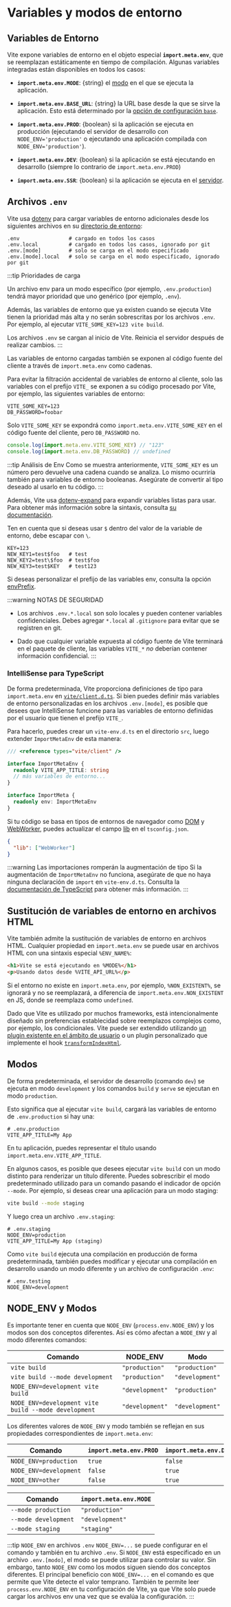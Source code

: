# Variables y modos de entorno

## Variables de Entorno

Vite expone variables de entorno en el objeto especial **`import.meta.env`**, que se reemplazan estáticamente en tiempo de compilación. Algunas variables integradas están disponibles en todos los casos:

- **`import.meta.env.MODE`**: {string} el [modo](#modos) en el que se ejecuta la aplicación.

- **`import.meta.env.BASE_URL`**: {string} la URL base desde la que se sirve la aplicación. Esto está determinado por la [opción de configuración `base`](/config/shared-options#base).

- **`import.meta.env.PROD`**: {boolean} si la aplicación se ejecuta en producción (ejecutando el servidor de desarrollo con `NODE_ENV='production'` o ejecutando una aplicación compilada con `NODE_ENV='production'`).

- **`import.meta.env.DEV`**: {boolean} si la aplicación se está ejecutando en desarrollo (siempre lo contrario de `import.meta.env.PROD`)

- **`import.meta.env.SSR`**: {boolean} si la aplicación se ejecuta en el [servidor](./ssr.md#conditional-logic).

## Archivos `.env`

Vite usa [dotenv](https://github.com/motdotla/dotenv) para cargar variables de entorno adicionales desde los siguientes archivos en su [directorio de entorno](/config/shared-options#envdir):

```
.env                # cargado en todos los casos
.env.local          # cargado en todos los casos, ignorado por git
.env.[mode]         # solo se carga en el modo especificado
.env.[mode].local   # solo se carga en el modo especificado, ignorado por git
```

:::tip Prioridades de carga

Un archivo env para un modo específico (por ejemplo, `.env.production`) tendrá mayor prioridad que uno genérico (por ejemplo, `.env`).

Además, las variables de entorno que ya existen cuando se ejecuta Vite tienen la prioridad más alta y no serán sobrescritas por los archivos `.env`. Por ejemplo, al ejecutar `VITE_SOME_KEY=123 vite build`.

Los archivos `.env` se cargan al inicio de Vite. Reinicia el servidor después de realizar cambios.
:::

Las variables de entorno cargadas también se exponen al código fuente del cliente a través de `import.meta.env` como cadenas.

Para evitar la filtración accidental de variables de entorno al cliente, solo las variables con el prefijo `VITE_` se exponen a su código procesado por Vite, por ejemplo, las siguientes variables de entorno:

```[.env]
VITE_SOME_KEY=123
DB_PASSWORD=foobar
```

Solo `VITE_SOME_KEY` se expondrá como `import.meta.env.VITE_SOME_KEY` en el código fuente del cliente, pero `DB_PASSWORD` no.

```js
console.log(import.meta.env.VITE_SOME_KEY) // "123"
console.log(import.meta.env.DB_PASSWORD) // undefined
```

:::tip Análisis de Env
Como se muestra anteriormente, `VITE_SOME_KEY` es un número pero devuelve una cadena cuando se analiza. Lo mismo ocurriría también para variables de entorno booleanas. Asegúrate de convertir al tipo deseado al usarlo en tu código.
:::

Además, Vite usa [dotenv-expand](https://github.com/motdotla/dotenv-expand) para expandir variables listas para usar. Para obtener más información sobre la sintaxis, consulta [su documentación](https://github.com/motdotla/dotenv-expand#what-rules-does-the-expansion-engine-follow).

Ten en cuenta que si deseas usar `$` dentro del valor de la variable de entorno, debe escapar con `\`.

```[.env]
KEY=123
NEW_KEY1=test$foo   # test
NEW_KEY2=test\$foo  # test$foo
NEW_KEY3=test$KEY   # test123
```

Si deseas personalizar el prefijo de las variables env, consulta la opción [envPrefix](/config/shared-options#envprefix).

:::warning NOTAS DE SEGURIDAD

- Los archivos `.env.*.local` son solo locales y pueden contener variables confidenciales. Debes agregar `*.local` al `.gitignore` para evitar que se registren en git.

- Dado que cualquier variable expuesta al código fuente de Vite terminará en el paquete de cliente, las variables `VITE_*` _no_ deberían contener información confidencial.
  :::

### IntelliSense para TypeScript

De forma predeterminada, Vite proporciona definiciones de tipo para `import.meta.env` en [`vite/client.d.ts`](https://github.com/vitejs/vite/blob/main/packages/vite/client.d.ts). Si bien puedes definir más variables de entorno personalizadas en los archivos `.env.[mode]`, es posible que desees que IntelliSense funcione para las variables de entorno definidas por el usuario que tienen el prefijo `VITE_`.

Para hacerlo, puedes crear un `vite-env.d.ts` en el directorio `src`, luego extender `ImportMetaEnv` de esta manera:

```typescript [vite-env.d.ts]
/// <reference types="vite/client" />

interface ImportMetaEnv {
  readonly VITE_APP_TITLE: string
  // más variables de entorno...
}

interface ImportMeta {
  readonly env: ImportMetaEnv
}
```

Si tu código se basa en tipos de entornos de navegador como [DOM](https://github.com/microsoft/TypeScript/blob/main/src/lib/dom.generated.d.ts) y [WebWorker](https://github.com/microsoft/TypeScript/blob/main/src/lib/webworker.generated.d.ts), puedes actualizar el campo
[lib](https://www.typescriptlang.org/tsconfig#lib) en el `tsconfig.json`.

```json [tsconfig.json]
{
  "lib": ["WebWorker"]
}
```

:::warning Las importaciones romperán la augmentación de tipo
Si la augmentación de `ImportMetaEnv` no funciona, asegúrate de que no haya ninguna declaración de `import` en `vite-env.d.ts`. Consulta la [documentación de TypeScript](https://www.typescriptlang.org/docs/handbook/2/modules.html#how-javascript-modules-are-defined) para obtener más información.
:::

## Sustitución de variables de entorno en archivos HTML

Vite también admite la sustitución de variables de entorno en archivos HTML. Cualquier propiedad en `import.meta.env` se puede usar en archivos HTML con una sintaxis especial `%ENV_NAME%`:

```html
<h1>Vite se está ejecutando en %MODE%</h1>
<p>Usando datos desde %VITE_API_URL%</p>
```

Si el entorno no existe en `import.meta.env`, por ejemplo, `%NON_EXISTENT%`, se ignorará y no se reemplazará, a diferencia de `import.meta.env.NON_EXISTENT` en JS, donde se reemplaza como `undefined`.

Dado que Vite es utilizado por muchos frameworks, está intencionalmente diseñado sin preferencias establecidad sobre reemplazos complejos como, por ejemplo, los condicionales. Vite puede ser extendido utilizando [un plugin existente en el ámbito de usuario](https://github.com/vitejs/awesome-vite#transformers) o un plugin personalizado que implemente el hook [`transformIndexHtml`](./api-plugin#transformindexhtml).

## Modos

De forma predeterminada, el servidor de desarrollo (comando `dev`) se ejecuta en modo `development` y los comandos `build` y `serve` se ejecutan en modo `production`.

Esto significa que al ejecutar `vite build`, cargará las variables de entorno de `.env.production` si hay una:

```
# .env.production
VITE_APP_TITLE=My App
```

En tu aplicación, puedes representar el título usando `import.meta.env.VITE_APP_TITLE`.

En algunos casos, es posible que desees ejecutar `vite build` con un modo distinto para renderizar un título diferente. Puedes sobrescribir el modo predeterminado utilizado para un comando pasando el indicador de opción `--mode`. Por ejemplo, si deseas crear una aplicación para un modo staging:

```bash
vite build --mode staging
```

Y luego crea un archivo `.env.staging`:

```
# .env.staging
NODE_ENV=production
VITE_APP_TITLE=My App (staging)
```

Como `vite build` ejecuta una compilación en producción de forma predeterminada, también puedes modificar y ejecutar una compilación en desarrollo usando un modo diferente y un archivo de configuración `.env`:

```
# .env.testing
NODE_ENV=development
```

## NODE_ENV y Modos

Es importante tener en cuenta que `NODE_ENV` (`process.env.NODE_ENV`) y los modos son dos conceptos diferentes. Así es cómo afectan a `NODE_ENV` y al modo diferentes comandos:

| Comando                                              | NODE_ENV        | Modo            |
| ---------------------------------------------------- | --------------- | --------------- |
| `vite build`                                         | `"production"`  | `"production"`  |
| `vite build --mode development`                      | `"production"`  | `"development"` |
| `NODE_ENV=development vite build`                    | `"development"` | `"production"`  |
| `NODE_ENV=development vite build --mode development` | `"development"` | `"development"` |

Los diferentes valores de `NODE_ENV` y modo también se reflejan en sus propiedades correspondientes de `import.meta.env`:

| Comando                | `import.meta.env.PROD` | `import.meta.env.DEV` |
| ---------------------- | ---------------------- | --------------------- |
| `NODE_ENV=production`  | `true`                 | `false`               |
| `NODE_ENV=development` | `false`                | `true`                |
| `NODE_ENV=other`       | `false`                | `true`                |

| Comando              | `import.meta.env.MODE` |
| -------------------- | ---------------------- |
| `--mode production`  | `"production"`         |
| `--mode development` | `"development"`        |
| `--mode staging`     | `"staging"`            |

:::tip `NODE_ENV` en archivos `.env`
`NODE_ENV=...` se puede configurar en el comando y también en tu archivo `.env`. Si `NODE_ENV` está especificado en un archivo `.env.[modo]`, el modo se puede utilizar para controlar su valor. Sin embargo, tanto `NODE_ENV` como los modos siguen siendo dos conceptos diferentes.
El principal beneficio con `NODE_ENV=...` en el comando es que permite que Vite detecte el valor temprano. También te permite leer `process.env.NODE_ENV` en tu configuración de Vite, ya que Vite solo puede cargar los archivos env una vez que se evalúa la configuración.
:::
